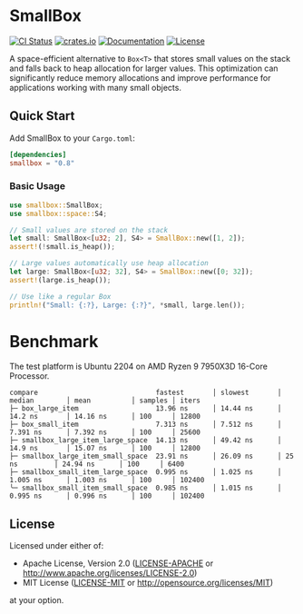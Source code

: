 # SmallBox

[![CI Status](https://github.com/andylokandy/smallbox/actions/workflows/ci.yml/badge.svg)](https://github.com/andylokandy/smallbox/actions/workflows/ci.yml)
[![crates.io](https://img.shields.io/crates/v/smallbox.svg)](https://crates.io/crates/smallbox)
[![Documentation](https://docs.rs/smallbox/badge.svg)](https://docs.rs/smallbox)
[![License](https://img.shields.io/crates/l/smallbox.svg)](https://github.com/andylokandy/smallbox#license)

A space-efficient alternative to `Box<T>` that stores small values on the stack and falls back to heap allocation for larger values. This optimization can significantly reduce memory allocations and improve performance for applications working with many small objects.

## Quick Start

Add SmallBox to your `Cargo.toml`:

```toml
[dependencies]
smallbox = "0.8"
```

### Basic Usage

```rust
use smallbox::SmallBox;
use smallbox::space::S4;

// Small values are stored on the stack
let small: SmallBox<[u32; 2], S4> = SmallBox::new([1, 2]);
assert!(!small.is_heap());

// Large values automatically use heap allocation  
let large: SmallBox<[u32; 32], S4> = SmallBox::new([0; 32]);
assert!(large.is_heap());

// Use like a regular Box
println!("Small: {:?}, Large: {:?}", *small, large.len());
```

# Benchmark

The test platform is Ubuntu 2204 on AMD Ryzen 9 7950X3D 16-Core Processor.

```
compare                             fastest       │ slowest       │ median        │ mean          │ samples │ iters
├─ box_large_item                   13.96 ns      │ 14.44 ns      │ 14.2 ns       │ 14.16 ns      │ 100     │ 12800
├─ box_small_item                   7.313 ns      │ 7.512 ns      │ 7.391 ns      │ 7.392 ns      │ 100     │ 25600
├─ smallbox_large_item_large_space  14.13 ns      │ 49.42 ns      │ 14.9 ns       │ 15.07 ns      │ 100     │ 12800
├─ smallbox_large_item_small_space  23.91 ns      │ 26.09 ns      │ 25 ns         │ 24.94 ns      │ 100     │ 6400
├─ smallbox_small_item_large_space  0.995 ns      │ 1.025 ns      │ 1.005 ns      │ 1.003 ns      │ 100     │ 102400
╰─ smallbox_small_item_small_space  0.985 ns      │ 1.015 ns      │ 0.995 ns      │ 0.996 ns      │ 100     │ 102400
```

## License

Licensed under either of:

- Apache License, Version 2.0 ([LICENSE-APACHE](LICENSE-APACHE) or http://www.apache.org/licenses/LICENSE-2.0)
- MIT License ([LICENSE-MIT](LICENSE-MIT) or http://opensource.org/licenses/MIT)

at your option.
